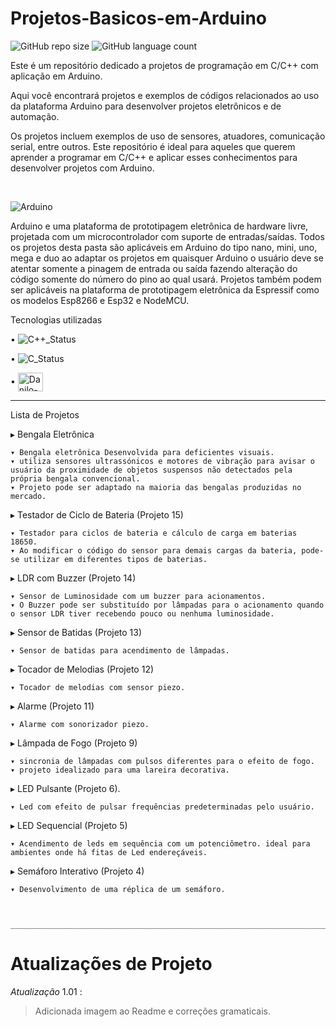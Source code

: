 # Projetos-Basicos-em-Arduino

![GitHub repo size](https://img.shields.io/github/repo-size/DaniloADamasceno/Projetos-Basicos-em-Arduino=for-the-badge)
![GitHub language count](https://img.shields.io/github/languages/count/DaniloADamasceno/Projetos-Basicos-em-Arduino?style=for-the-badge)

<p>Este é um repositório dedicado a projetos de programação em C/C++ com aplicação em Arduino.</p>
<p>Aqui você encontrará projetos e exemplos de códigos relacionados ao uso da plataforma Arduino para desenvolver projetos eletrônicos e de automação.</p>
<p>Os projetos incluem exemplos de uso de sensores, atuadores, comunicação serial, entre outros. Este repositório é ideal para aqueles que querem aprender a programar em C/C++ e aplicar esses conhecimentos para desenvolver projetos com Arduino.</p>
<br>

![Arduino](https://user-images.githubusercontent.com/71226047/179369647-f207b81a-3c7f-4231-b391-b57d5d192722.png)


Arduino e uma plataforma de prototipagem eletrônica de hardware livre, projetada com um microcontrolador com suporte de entradas/saídas.
Todos os projetos desta pasta são aplicáveis em Arduino do tipo nano, mini, uno, mega e duo ao adaptar os projetos em quaisquer Arduino o usuário deve se atentar somente a pinagem de entrada ou saída fazendo alteração do código somente do número do pino ao qual usará.
Projetos também podem ser aplicáveis na plataforma de prototipagem eletrônica da Espressif como os modelos Esp8266 e Esp32 e NodeMCU.


Tecnologias utilizadas 

• 	   ![C++_Status](https://img.shields.io/badge/C%2B%2B-00599C?style=for-the-badge&logo=c%2B%2B&logoColor=white)

• 	   ![C_Status](https://img.shields.io/badge/C-00599C?style=for-the-badge&logo=c&logoColor=white)

•      <img align="center" alt="Danilo-Arduino" height="30" width="40" src="https://cdn.jsdelivr.net/gh/devicons/devicon/icons/arduino/arduino-original-wordmark.svg" />


________________________________________________________________________________________________________________________________________________________

Lista de Projetos 


▸ Bengala Eletrônica 

    ▾ Bengala eletrônica Desenvolvida para deficientes visuais.
    ▾ utiliza sensores ultrassónicos e motores de vibração para avisar o usuário da proximidade de objetos suspensos não detectados pela própria bengala convencional.   
    ▾ Projeto pode ser adaptado na maioria das bengalas produzidas no mercado. 
    
▸ Testador de Ciclo de Bateria (Projeto 15)

    ▾ Testador para ciclos de bateria e cálculo de carga em baterias 18650.
    ▾ Ao modificar o código do sensor para demais cargas da bateria, pode-se utilizar em diferentes tipos de baterias.
    
▸ LDR com Buzzer (Projeto 14)

    ▾ Sensor de Luminosidade com um buzzer para acionamentos.
    ▾ O Buzzer pode ser substituído por lâmpadas para o acionamento quando o sensor LDR tiver recebendo pouco ou nenhuma luminosidade. 
    
▸ Sensor de Batidas (Projeto 13)

    ▾ Sensor de batidas para acendimento de lâmpadas. 
    
▸ Tocador de Melodias (Projeto 12)

    ▾ Tocador de melodias com sensor piezo. 
    
▸ Alarme (Projeto 11)

    ▾ Alarme com sonorizador piezo. 
    
▸ Lâmpada de Fogo (Projeto 9)

    ▾ sincronia de lâmpadas com pulsos diferentes para o efeito de fogo.
    ▾ projeto idealizado para uma lareira decorativa. 
    
▸ LED Pulsante (Projeto 6).

    ▾ Led com efeito de pulsar frequências predeterminadas pelo usuário.
    
▸ LED Sequencial (Projeto 5)

    ▾ Acendimento de leds em sequência com um potenciômetro. ideal para ambientes onde há fitas de Led endereçáveis.
    
▸ Semáforo Interativo (Projeto 4)

    ▾ Desenvolvimento de uma réplica de um semáforo.
    
    
    
    ______________________________________________________________________________________________________________________________________________________________
# Atualizações de Projeto

*Atualização* 1.01 :
> Adicionada imagem ao Readme e correções gramaticais.

